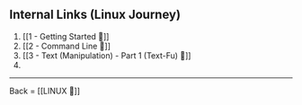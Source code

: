 ## Internal Links (Linux Journey)
1. [[1 - Getting Started 🔗]]
2. [[2 - Command Line 🔗]]
3. [[3 - Text (Manipulation) - Part 1 (Text-Fu) 🔗]]
4. 



-------------------------

Back = [[LINUX 🔗]]



